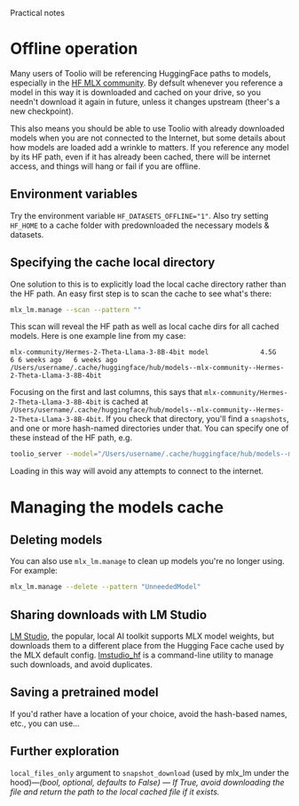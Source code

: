 Practical notes

# Offline operation

Many users of Toolio will be referencing HuggingFace paths to models, especially in the [HF MLX community](). By defsult whenever you reference a model in this way it is downloaded and cached on your drive, so you needn't download it again in future, unless it changes upstream (theer's a new checkpoint).

This also means you should be able to use Toolio with already downloaded models when you are not connected to the Internet, but some details about how models are loaded add a wrinkle to matters. If you reference any model by its HF path, even if it has already been cached, there will be internet access, and things will hang or fail if you are offline.

## Environment variables

Try the environment variable `HF_DATASETS_OFFLINE="1"`. Also try setting `HF_HOME` to a cache folder with predownloaded the necessary models & datasets.

## Specifying the cache local directory

One solution to this is to explicitly load the local cache directory rather than the HF path. An easy first step is to scan the cache to see what's there:

```sh
mlx_lm.manage --scan --pattern ""
```

This scan will reveal the HF path as well as local cache dirs for all cached models. Here is one example line from my case:

```
mlx-community/Hermes-2-Theta-Llama-3-8B-4bit model             4.5G        6 6 weeks ago   6 weeks ago   /Users/username/.cache/huggingface/hub/models--mlx-community--Hermes-2-Theta-Llama-3-8B-4bit 
```

Focusing on the first and last columns, this says that `mlx-community/Hermes-2-Theta-Llama-3-8B-4bit` is cached at `/Users/username/.cache/huggingface/hub/models--mlx-community--Hermes-2-Theta-Llama-3-8B-4bit`. If you check that directory, you'll find a `snapshots`, and one or more hash-named directories under that. You can specify one of these instead of the HF path, e.g.

```sh
toolio_server --model="/Users/username/.cache/huggingface/hub/models--mlx-community--Hermes-2-Theta-Llama-3-8B-4bit/snapshots/a1b2c3d4e5f6g7h8etc/"
```

Loading in this way will avoid any attempts to connect to the internet.

# Managing the models cache

## Deleting models

You can also use `mlx_lm.manage` to clean up models you're no longer using. For example:

```sh
mlx_lm.manage --delete --pattern "UnneededModel"
```

## Sharing downloads with LM Studio

[LM Studio](https://lmstudio.ai/), the popular, local AI toolkit supports MLX model weights, but downloads them to a different place from the Hugging Face cache used by the MLX default config. [lmstudio_hf](https://github.com/ivanfioravanti/lmstudio_hf) is a command-line utility to manage such downloads, and avoid duplicates.

## Saving a pretrained model

If you'd rather have a location of your choice, avoid the hash-based names, etc., you can use…

## Further exploration

`local_files_only` argument to `snapshot_download` (used by mlx_lm under the hood)—_(bool, optional, defaults to False) — If True, avoid downloading the file and return the path to the local cached file if it exists._

